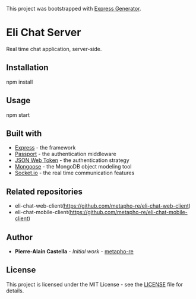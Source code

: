 This project was bootstrapped with [Express Generator](https://github.com/expressjs/generator).

# Eli Chat Server

Real time chat application, server-side.

## Installation

npm install

## Usage

npm start

## Built with

* [Express](https://github.com/expressjs/express/) - the framework
* [Passport](https://github.com/jaredhanson/passport) - the authentication middleware
* [JSON Web Token](https://github.com/auth0/node-jsonwebtoken) - the authentication strategy
* [Mongoose](https://github.com/react-bootstrap/react-bootstrap) - the MongoDB object modeling tool
* [Socket.io](https://github.com/socketio/socket.io) - the real time communication features

## Related repositories

* eli-chat-web-client(https://github.com/metapho-re/eli-chat-web-client)
* eli-chat-mobile-client(https://github.com/metapho-re/eli-chat-mobile-client)

## Author

* **Pierre-Alain Castella** - *Initial work* - [metapho-re](https://github.com/metapho-re)

## License

This project is licensed under the MIT License - see the [LICENSE](LICENSE) file for details.
